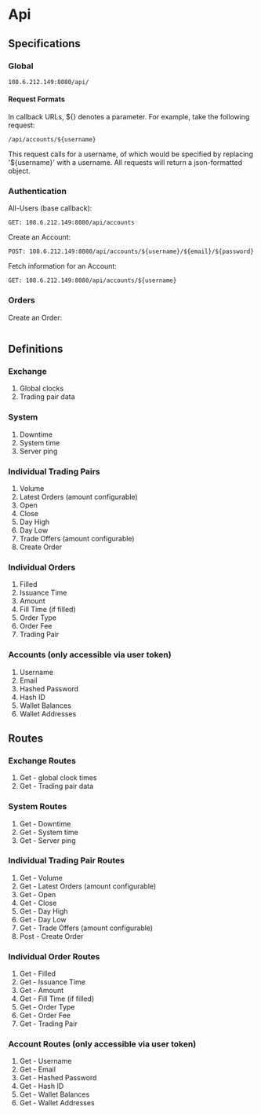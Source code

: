 # Api

## Specifications

### Global
```
108.6.212.149:8080/api/
```

#### Request Formats

In callback URLs, ${} denotes a parameter. For example, take the following request:
```
/api/accounts/${username}
```
This request calls for a username, of which would be specified by replacing '${username}' with a username. All requests will return a json-formatted object.

### Authentication

All-Users (base callback):
```
GET: 108.6.212.149:8080/api/accounts
```

Create an Account:
```
POST: 108.6.212.149:8080/api/accounts/${username}/${email}/${password}
```

Fetch information for an Account:
```
GET: 108.6.212.149:8080/api/accounts/${username}
```

### Orders

Create an Order:
```

```

## Definitions

### Exchange

1. Global clocks
2. Trading pair data

### System

1. Downtime
2. System time
3. Server ping

### Individual Trading Pairs

1. Volume
2. Latest Orders (amount configurable)
3. Open
4. Close
5. Day High
6. Day Low
7. Trade Offers (amount configurable)
8. Create Order

### Individual Orders

1. Filled
2. Issuance Time
3. Amount
4. Fill Time (if filled)
5. Order Type
6. Order Fee
7. Trading Pair

### Accounts (only accessible via user token)

1. Username
2. Email
3. Hashed Password
4. Hash ID
5. Wallet Balances
6. Wallet Addresses

## Routes

### Exchange Routes

1. Get - global clock times
2. Get - Trading pair data

### System Routes

1. Get - Downtime
2. Get - System time
3. Get - Server ping

### Individual Trading Pair Routes

1. Get - Volume
2. Get - Latest Orders (amount configurable)
3. Get - Open
4. Get - Close
5. Get - Day High
6. Get - Day Low
7. Get - Trade Offers (amount configurable)
8. Post - Create Order

### Individual Order Routes

1. Get - Filled
2. Get - Issuance Time
3. Get - Amount
4. Get - Fill Time (if filled)
5. Get - Order Type
6. Get - Order Fee
7. Get - Trading Pair

### Account Routes (only accessible via user token)

1. Get - Username
2. Get - Email
3. Get - Hashed Password
4. Get - Hash ID
5. Get - Wallet Balances
6. Get - Wallet Addresses
